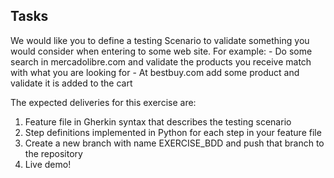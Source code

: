 ## Tasks
We would like you to define a testing Scenario to validate something you would consider when entering to some web site. For example:
    - Do some search in mercadolibre.com and validate the products you receive match with what you are looking for
    - At bestbuy.com add some product and validate it is added to the cart 

The expected deliveries for this exercise are:
1. Feature file in Gherkin syntax that describes the testing scenario
2. Step definitions implemented in Python for each step in your feature file
3. Create a new branch with name EXERCISE_BDD and push that branch to the repository
4. Live demo! 